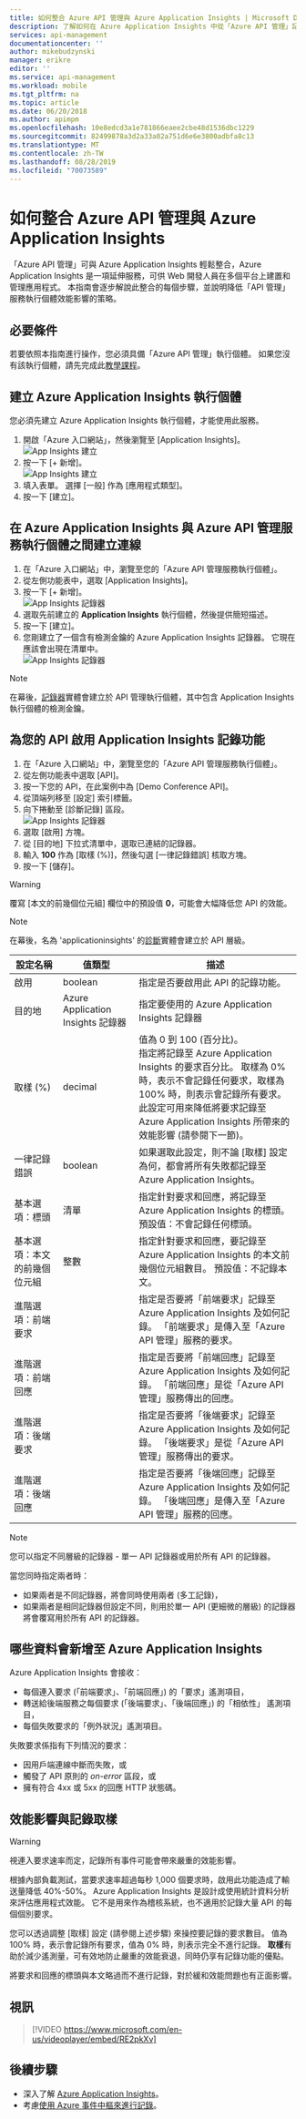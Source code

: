 ```yaml
---
title: 如何整合 Azure API 管理與 Azure Application Insights | Microsoft Docs
description: 了解如何在 Azure Application Insights 中從「Azure API 管理」記錄和檢視事件。
services: api-management
documentationcenter: ''
author: mikebudzynski
manager: erikre
editor: ''
ms.service: api-management
ms.workload: mobile
ms.tgt_pltfrm: na
ms.topic: article
ms.date: 06/20/2018
ms.author: apimpm
ms.openlocfilehash: 10e8edcd3a1e781866eaee2cbe48d1536dbc1229
ms.sourcegitcommit: 82499878a3d2a33a02a751d6e6e3800adbfa8c13
ms.translationtype: MT
ms.contentlocale: zh-TW
ms.lasthandoff: 08/28/2019
ms.locfileid: "70073589"
---
```

# <a name="how-to-integrate-azure-api-management-with-azure-application-insights"></a>如何整合 Azure API 管理與 Azure Application Insights

「Azure API 管理」可與 Azure Application Insights 輕鬆整合，Azure Application Insights 是一項延伸服務，可供 Web 開發人員在多個平台上建置和管理應用程式。 本指南會逐步解說此整合的每個步驟，並說明降低「API 管理」服務執行個體效能影響的策略。

## <a name="prerequisites"></a>必要條件

若要依照本指南進行操作，您必須具備「Azure API 管理」執行個體。 如果您沒有該執行個體，請先完成此[教學課程](get-started-create-service-instance.md)。

## <a name="create-an-azure-application-insights-instance"></a>建立 Azure Application Insights 執行個體

您必須先建立 Azure Application Insights 執行個體，才能使用此服務。

1. 開啟「Azure 入口網站」，然後瀏覽至 [Application Insights]。  
    ![App Insights 建立](media/api-management-howto-app-insights/apim-app-insights-instance-1.png)  
2. 按一下 [+ 新增]。  
    ![App Insights 建立](media/api-management-howto-app-insights/apim-app-insights-instance-2.png)  
3. 填入表單。 選擇 [一般] 作為 [應用程式類型]。
4. 按一下 [建立]。

## <a name="create-a-connection-between-azure-application-insights-and-azure-api-management-service-instance"></a>在 Azure Application Insights 與 Azure API 管理服務執行個體之間建立連線

1. 在「Azure 入口網站」中，瀏覽至您的「Azure API 管理服務執行個體」。
2. 從左側功能表中，選取 [Application Insights]。
3. 按一下 [+ 新增]。  
    ![App Insights 記錄器](media/api-management-howto-app-insights/apim-app-insights-logger-1.png)  
4. 選取先前建立的 **Application Insights** 執行個體，然後提供簡短描述。
5. 按一下 [建立]。
6. 您剛建立了一個含有檢測金鑰的 Azure Application Insights 記錄器。 它現在應該會出現在清單中。  
    ![App Insights 記錄器](media/api-management-howto-app-insights/apim-app-insights-logger-2.png)  

> [!NOTE]
> 在幕後，[記錄器](https://docs.microsoft.com/rest/api/apimanagement/2019-01-01/logger/createorupdate)實體會建立於 API 管理執行個體，其中包含 Application Insights 執行個體的檢測金鑰。

## <a name="enable-application-insights-logging-for-your-api"></a>為您的 API 啟用 Application Insights 記錄功能

1. 在「Azure 入口網站」中，瀏覽至您的「Azure API 管理服務執行個體」。
2. 從左側功能表中選取 [API]。
3. 按一下您的 API，在此案例中為 [Demo Conference API]。
4. 從頂端列移至 [設定] 索引標籤。
5. 向下捲動至 [診斷記錄] 區段。  
    ![App Insights 記錄器](media/api-management-howto-app-insights/apim-app-insights-api-1.png)  
6. 選取 [啟用] 方塊。
7. 從 [目的地] 下拉式清單中，選取已連結的記錄器。
8. 輸入 **100** 作為 [取樣 (%)]，然後勾選 [一律記錄錯誤] 核取方塊。
9. 按一下 [儲存]。

> [!WARNING]
> 覆寫 [本文的前幾個位元組] 欄位中的預設值 **0**，可能會大幅降低您 API 的效能。

> [!NOTE]
> 在幕後，名為 'applicationinsights' 的[診斷](https://docs.microsoft.com/rest/api/apimanagement/2019-01-01/diagnostic/createorupdate)實體會建立於 API 層級。

| 設定名稱                        | 值類型                        | 描述                                                                                                                                                                                                                                                                                                                                      |
|-------------------------------------|-----------------------------------|--------------------------------------------------------------------------------------------------------------------------------------------------------------------------------------------------------------------------------------------------------------------------------------------------------------------------------------------------|
| 啟用                              | boolean                           | 指定是否要啟用此 API 的記錄功能。                                                                                                                                                                                                                                                                                                |
| 目的地                         | Azure Application Insights 記錄器 | 指定要使用的 Azure Application Insights 記錄器                                                                                                                                                                                                                                                                                           |
| 取樣 (%)                        | decimal                           | 值為 0 到 100 (百分比)。 <br/> 指定將記錄至 Azure Application Insights 的要求百分比。 取樣為 0% 時，表示不會記錄任何要求，取樣為 100% 時，則表示會記錄所有要求。 <br/> 此設定可用來降低將要求記錄至 Azure Application Insights 所帶來的效能影響 (請參閱下一節)。 |
| 一律記錄錯誤                   | boolean                           | 如果選取此設定，則不論 [取樣] 設定為何，都會將所有失敗都記錄至 Azure Application Insights。                                                                                                                                                                                                                  |
| 基本選項：標頭              | 清單                              | 指定針對要求和回應，將記錄至 Azure Application Insights 的標頭。  預設值：不會記錄任何標頭。                                                                                                                                                                                                             |
| 基本選項：本文的前幾個位元組  | 整數                           | 指定針對要求和回應，要記錄至 Azure Application Insights 的本文前幾個位元組數目。  預設值：不記錄本文。                                                                                                                                                                                              |
| 進階選項：前端要求  |                                   | 指定是否要將「前端要求」記錄至 Azure Application Insights 及如何記錄。 「前端要求」是傳入至「Azure API 管理」服務的要求。                                                                                                                                                                        |
| 進階選項：前端回應 |                                   | 指定是否要將「前端回應」記錄至 Azure Application Insights 及如何記錄。 「前端回應」是從「Azure API 管理」服務傳出的回應。                                                                                                                                                                   |
| 進階選項：後端要求   |                                   | 指定是否要將「後端要求」記錄至 Azure Application Insights 及如何記錄。 「後端要求」是從「Azure API 管理」服務傳出的要求。                                                                                                                                                                        |
| 進階選項：後端回應  |                                   | 指定是否要將「後端回應」記錄至 Azure Application Insights 及如何記錄。 「後端回應」是傳入至「Azure API 管理」服務的回應。                                                                                                                                                                       |

> [!NOTE]
> 您可以指定不同層級的記錄器 - 單一 API 記錄器或用於所有 API 的記錄器。
>  
> 當您同時指定兩者時：
> + 如果兩者是不同記錄器，將會同時使用兩者 (多工記錄)，
> + 如果兩者是相同記錄器但設定不同，則用於單一 API (更細微的層級) 的記錄器將會覆寫用於所有 API 的記錄器。

## <a name="what-data-is-added-to-azure-application-insights"></a>哪些資料會新增至 Azure Application Insights

Azure Application Insights 會接收：

+ 每個連入要求 (「前端要求」、「前端回應」) 的「要求」遙測項目，
+ 轉送給後端服務之每個要求 (「後端要求」、「後端回應」) 的「相依性」 遙測項目，
+ 每個失敗要求的「例外狀況」遙測項目。

失敗要求係指有下列情況的要求：

+ 因用戶端連線中斷而失敗，或
+ 觸發了 API 原則的 *on-error* 區段，或
+ 擁有符合 4xx 或 5xx 的回應 HTTP 狀態碼。

## <a name="performance-implications-and-log-sampling"></a>效能影響與記錄取樣

> [!WARNING]
> 視連入要求速率而定，記錄所有事件可能會帶來嚴重的效能影響。

根據內部負載測試，當要求速率超過每秒 1,000 個要求時，啟用此功能造成了輸送量降低 40%-50%。 Azure Application Insights 是設計成使用統計資料分析來評估應用程式效能。 它不是用來作為稽核系統，也不適用於記錄大量 API 的每個個別要求。

您可以透過調整 [取樣] 設定 (請參閱上述步驟) 來操控要記錄的要求數目。 值為 100% 時，表示會記錄所有要求，值為 0% 時，則表示完全不進行記錄。 **取樣**有助於減少遙測量，可有效地防止嚴重的效能衰退，同時仍享有記錄功能的優點。

將要求和回應的標頭與本文略過而不進行記錄，對於緩和效能問題也有正面影響。

## <a name="video"></a>視訊

> [!VIDEO https://www.microsoft.com/en-us/videoplayer/embed/RE2pkXv]
>
>

## <a name="next-steps"></a>後續步驟

+ 深入了解 [Azure Application Insights](https://docs.microsoft.com/azure/application-insights/)。
+ 考慮[使用 Azure 事件中樞來進行記錄](api-management-howto-log-event-hubs.md)。
